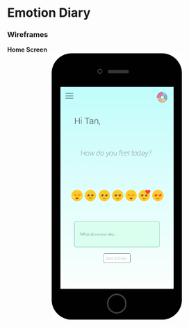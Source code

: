 # Emotion Diary

### Wireframes
**Home Screen**
<img width="300px" style="margin-left:50%;transform:translateX(-50%)" src="images/wireframes/Home.png"/>

